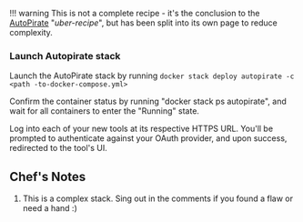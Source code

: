 !!! warning
    This is not a complete recipe - it's the conclusion to the [AutoPirate](https://geek-cookbook.funkypenguin.co.nz/recipes/autopirate/) "_uber-recipe_", but has been split into its own page to reduce complexity.

### Launch Autopirate stack

Launch the AutoPirate stack by running ```docker stack deploy autopirate -c <path -to-docker-compose.yml>```

Confirm the container status by running "docker stack ps autopirate", and wait for all containers to enter the "Running" state.

Log into each of your new tools at its respective HTTPS URL. You'll be prompted to authenticate against your OAuth provider, and upon success, redirected to the tool's UI.

## Chef's Notes 

1. This is a complex stack. Sing out in the comments if you found a flaw or need a hand :)